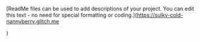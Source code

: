 [ReadMe files can be used to add descriptions of your project. You can edit this text - no need for special formatting or coding.](https://sulky-cold-nannyberry.glitch.me

)
